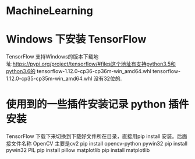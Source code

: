 # MachineLearning

# Windows 下安装 TensorFlow 
TensorFlow 支持Windows的版本下载地址:https://pypi.org/project/tensorflow/#files这个地址有支持python3.5和python3.6的
tensorflow-1.12.0-cp36-cp36m-win_amd64.whl
tensorflow-1.12.0-cp35-cp35m-win_amd64.whl
没有32位的.

# 使用到的一些插件安装记录 python 插件安装

TensorFlow 下载下来切换到下载好文件所在目录，直接用pip install 安装。后面接文件名称
OpenCV 主要是cv2 pip install opencv-python
pywin32 pip install pywin32
PIL pip install pillow
matplotlib pip install matplotlib
